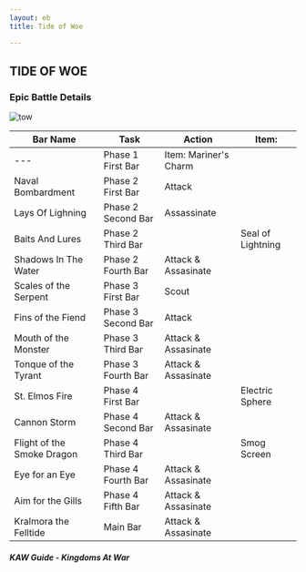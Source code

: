 ```yaml
---
layout: eb
title: Tide of Woe

---
```



## TIDE OF WOE
### Epic Battle Details
![tow](https://cloud.githubusercontent.com/assets/23286307/23721934/a6f00c42-0400-11e7-9206-8baac3d64b58.png)

| Bar Name | Task | Action | Item: |
| --- | --- | --- | --- |
| --- | Phase 1 First Bar | Item: Mariner's Charm | |
| Naval Bombardment | Phase 2 First Bar | Attack | |
| Lays Of Lighning | Phase 2 Second Bar | Assassinate | |
| Baits And Lures | Phase 2 Third Bar |  | Seal of Lightning |
| Shadows In The Water | Phase 2 Fourth Bar | Attack & Assasinate | |
| Scales of the Serpent | Phase 3 First Bar | Scout | |
| Fins of the Fiend | Phase 3 Second Bar | Attack | |
| Mouth of the Monster | Phase 3 Third Bar | Attack & Assasinate | |
| Tonque of the Tyrant | Phase 3 Fourth Bar | Attack & Assasinate | |
| St. Elmos Fire | Phase 4 First Bar | | Electric Sphere |
| Cannon Storm | Phase 4 Second Bar | Attack & Assasinate | |
| Flight of the Smoke Dragon | Phase 4 Third Bar | | Smog Screen |
| Eye for an Eye | Phase 4 Fourth Bar | Attack & Assasinate | |
| Aim for the Gills | Phase 4 Fifth Bar | Attack & Assasinate | |
| Kralmora the Felltide | Main Bar | Attack & Assasinate | |



##### KAW Guide - Kingdoms At War

